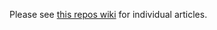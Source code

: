 Please see [this repos wiki](https://github.com/solikeumyeah/linuxdoc/wiki) for individual articles.
